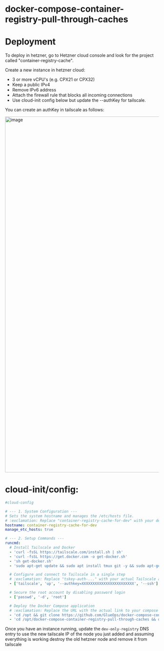 # docker-compose-container-registry-pull-through-caches

# Deployment

To deploy in hetzner, go to Hetzner cloud console and look for the project called "container-registry-cache".

Create a new instance in hetzner cloud:
- 3 or more vCPU's (e.g. CPX21 or CPX32)
- Keep a public IPv4
- Remove IPv6 address
- Attach the firewall rule that blocks all incoming connections
- Use cloud-init config below but update the --authKey for tailscale.


You can create an authKey in tailscale as follows:

<img width="745" height="1164" alt="image" src="https://github.com/user-attachments/assets/bfced0e9-e3e0-4f89-87ca-21b0497ad988" />


# cloud-init/config:

```yaml
#cloud-config

# --- 1. System Configuration ---
# Sets the system hostname and manages the /etc/hosts file.
# :exclamation:️ Replace "container-registry-cache-for-dev" with your desired hostname.
hostname: container-registry-cache-for-dev
manage_etc_hosts: true

# --- 2. Setup Commands ---
runcmd:
  # Install Tailscale and Docker
  - 'curl -fsSL https://tailscale.com/install.sh | sh'
  - 'curl -fsSL https://get.docker.com -o get-docker.sh'
  - 'sh get-docker.sh'
  - 'sudo apt-get update && sudo apt install tmux git -y && sudo apt-get clean'

  # Configure and connect to Tailscale in a single step
  # :exclamation:️ Replace "tskey-auth-..." with your actual Tailscale auth key.
  - ['tailscale', 'up', '--authkey=XXXXXXXXXXXXXXXXXXXXXXXX', '--ssh']

  # Secure the root account by disabling password login
  - ['passwd', '-d', 'root']

  # Deploy the Docker Compose application
  # :exclamation:️ Replace the URL with the actual link to your compose file.
  - 'cd /opt && git clone https://github.com/GlueOps/docker-compose-container-registry-pull-through-caches.git'
  - 'cd /opt/docker-compose-container-registry-pull-through-caches && docker compose up -d'
```


Once you have an instance running, update the `dev-only-registry` DNS entry to use the new tailscale IP of the node you just added and assuming everything is working destroy the old hetzner node and remove it from tailscale
